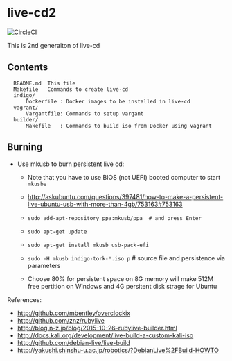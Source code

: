 live-cd2
========

[![CircleCI](https://circleci.com/gh/tork-a/live-cd2.svg?style=svg)](https://circleci.com/gh/tork-a/live-cd2)

This is 2nd generaiton of live-cd

Contents
--------
```
  README.md  This file
  Makefile   Commands to create live-cd
  indigo/
      Dockerfile : Docker images to be installed in live-cd
  vagrant/
      Vargantfile: Commands to setup vargant
  builder/
      Makefile   : Commands to build iso from Docker using vagrant
```
Burning
-------

<!--

  - Use gparted and create partitions:

     - create fat32 3686 MB  (3.6G)

     - create ext4 with casper-rw label (for the rest spaces)

  - then burn iso using `usb-creator-gtk` with enabling persistent
  (http://askubuntu.com/questions/138356/how-do-i-get-a-live-usb-to-use-a-partition-for-persistence/181062#181062)

  - Boot burned usb and run `sudo update-initramfs -u` and shotdown, better to disable wifi (looking for wifi goes black screen during boot up)
  
    - You can run burned sub in virtual machine : `sudo kvm --hdb  /dev/sdb -m 2G`

    - Note : 14.04 has bugs on casper-src, you need  (https://github.com/tork-a/live-cd2/commit/0c1e155a803697d94fc630de3ebd512ca75d5bfe)
      ```
    wget http://archive.ubuntu.com/ubuntu/pool/main/c/casper/casper_1.360_amd64.deb
    dpkg -x casper_1.360_amd64.deb casper-src
    cp casper-src/usr/share/initramfs-tools/scripts/casper /usr/share/initramfs-tools/scripts/casper
    update-initramfs -u
      ```

  - Insert the USB and remove `casper-rw` file from you fat32 pertition

-->


  - Use mkusb to burn persistent live cd:

    - Note that you have to use BIOS (not UEFI) booted computer to start `mkusbe`

    - http://askubuntu.com/questions/397481/how-to-make-a-persistent-live-ubuntu-usb-with-more-than-4gb/753163#753163

     - `sudo add-apt-repository ppa:mkusb/ppa  # and press Enter`
     - `sudo apt-get update`
     - `sudo apt-get install mkusb usb-pack-efi`
     - `sudo -H mkusb indigo-tork-*.iso p` # source file and persistence via parameters
     - Choose 80% for persistent space on 8G memory will make 512M free pertition on Windows and 4G persitent disk strage for Ubuntu

References:
- http://github.com/mbentley/overclockix
- http://github.com/znz/rubylive
- http://blog.n-z.jp/blog/2015-10-26-rubylive-builder.html
- http://docs.kali.org/development/live-build-a-custom-kali-iso
- http://github.com/debian-live/live-build
- http://yakushi.shinshu-u.ac.jp/robotics/?DebianLive%2FBuild-HOWTO
